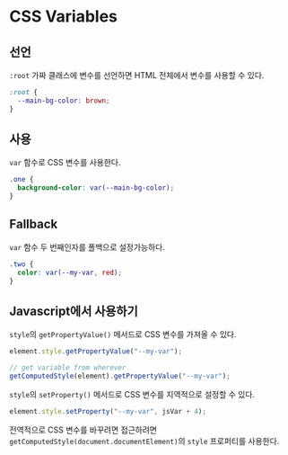# CSS Variables

## 선언

`:root` 가짜 클래스에 변수를 선언하면 HTML 전체에서 변수를 사용할 수 있다.

```css
:root {
  --main-bg-color: brown;
}
```

## 사용

`var` 함수로 CSS 변수를 사용한다.

```css
.one {
  background-color: var(--main-bg-color);
}
```

## Fallback

`var` 함수 두 번째인자를 폴백으로 설정가능하다.

```css
.two {
  color: var(--my-var, red);
}
```

## Javascript에서 사용하기

`style`의 `getPropertyValue()` 메서드로 CSS 변수를 가져올 수 있다.

```javascript
element.style.getPropertyValue("--my-var");

// get variable from wherever
getComputedStyle(element).getPropertyValue("--my-var");
```

`style`의 `setProperty()` 메서드로 CSS 변수를 지역적으로 설정할 수 있다.

```javascript
element.style.setProperty("--my-var", jsVar + 4);
```

전역적으로 CSS 변수를 바꾸려면 접근하려면 `getComputedStyle(document.documentElement)`의 `style` 프로퍼티를 사용한다.

